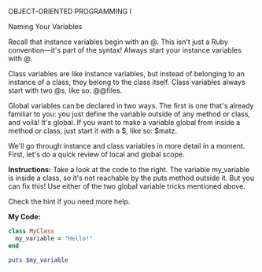 OBJECT-ORIENTED PROGRAMMING I

Naming Your Variables

Recall that instance variables begin with an @. This isn't just a Ruby convention—it's part of the syntax! Always start your instance variables with @.

Class variables are like instance variables, but instead of belonging to an instance of a class, they belong to the class itself. Class variables always start with two @s, like so: @@files.

Global variables can be declared in two ways. The first is one that's already familiar to you: you just define the variable outside of any method or class, and voilà! It's global. If you want to make a variable global from inside a method or class, just start it with a $, like so: $matz.

We'll go through instance and class variables in more detail in a moment. First, let's do a quick review of local and global scope.

**Instructions:**
Take a look at the code to the right. The variable my_variable is inside a class, so it's not reachable by the puts method outside it. But you can fix this! Use either of the two global variable tricks mentioned above.

Check the hint if you need more help.

**My Code:**
```ruby
class MyClass
  my_variable = "Hello!"
end

puts $my_variable
```
